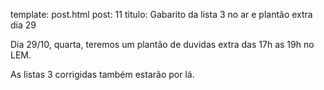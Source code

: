 template: post.html
post: 11
titulo: Gabarito da lista 3 no ar e plantão extra dia 29

Dia 29/10, quarta, teremos um plantão de duvidas extra das 17h as 19h no LEM.

As listas 3 corrigidas também estarão por lá.
